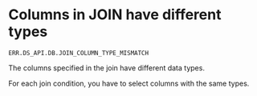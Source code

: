 # Columns in JOIN have different types

`ERR.DS_API.DB.JOIN_COLUMN_TYPE_MISMATCH`

The columns specified in the join have different data types.

For each join condition, you have to select columns with the same types.
